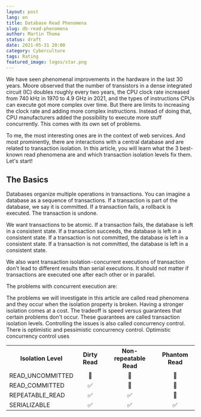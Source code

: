 ```yaml
---
layout: post
lang: en
title: Database Read Phenomena
slug: db-read-phenomena
author: Martin Thoma
status: draft
date: 2021-05-31 20:00
category: Cyberculture
tags: Rating
featured_image: logos/star.png
---
```

We have seen phenomenal improvements in the hardware in the last 30 years. Moore observed that the number of transistors in a dense integrated circuit (IC) doubles roughly every two years, the CPU clock rate increased from 740 kHz in 1970 to 4.9 GHz in 2021, and the types of instructions CPUs can execute got more complex over time. But there are limits to increasing the clock rate and adding more complex instructions. Instead of doing that, CPU manufacturers added the possibility to execute more stuff concurrently. This comes with its own set of problems.

To me, the most interesting ones are in the context of web services. And most prominently, there are interactions with a central database and are related to transaction isolation. In this article, you will learn what the 3 best-known read phenomena are and which transaction isolation levels fix them. Let's start!

## The Basics

Databases organize multiple operations in transactions. You can imagine a database as a sequence of transactions. If a transaction is part of the database, we say it is committed. If a transaction fails, a rollback is executed. The transaction is undone.

We want transactions to be atomic. If a transaction fails, the database is left in a consistent state. If a transaction succeeds, the database is left in a consistent state. If a transaction is not committed, the database is left in a consistent state. If a transaction is not committed, the database is left in a consistent state.

We also want transaction isolation - concurrent executions of transaction don't lead to different results than serial executions. It should not matter if transactions are executed one after each other or in parallel.

The problems with concurrent execution are:

The problems we will investigate in this article are called read phenomena and they occur when the isolation property is broken. Having a stronger isolation comes at a cost. The tradeoff is speed versus guarantees that certain problems don't occur. These guarantees are called transaction isolation levels. Controlling the issues is also called concurrency control. There is optimistic and pessimistic concurrency control. Optimistic concurrency control uses

<table>
    <tr>
        <th>Isolation Level</th>
        <th>Dirty Read</th>
        <th>Non-repeatable Read</th>
        <th>Phantom Read</th>
    </tr>
    <tr>
        <td>READ_UNCOMMITTED</td>
        <td style="text-align: center;">💩</td>
        <td style="text-align: center;">💩</td>
        <td style="text-align: center;">💩</td>
    </tr>
    <tr>
        <td>READ_COMMITTED</td>
        <td style="text-align: center;">✅</td>
        <td style="text-align: center;">💩</td>
        <td style="text-align: center;">💩</td>
    </tr>
    <tr>
        <td>REPEATABLE_READ</td>
        <td style="text-align: center;">✅</td>
        <td style="text-align: center;">✅</td>
        <td style="text-align: center;">💩</td>
    </tr>
    <tr>
        <td>SERIALIZABLE</td>
        <td style="text-align: center;">✅</td>
        <td style="text-align: center;">✅</td>
        <td style="text-align: center;">✅</td>
    </tr>
</table>
